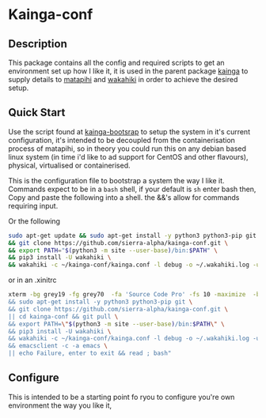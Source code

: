 # Kainga-conf

## Description

This package contains all the config and required scripts to get an environment
set up how I like it, it is used in the parent package
[kainga](https://github.com/sierra-alpha/kainga) to supply details to
[matapihi](https://github.com/sierra-alpha/matapihi) and
[wakahiki](https://github.com/sierra-alpha/wakahiki) in order to achieve the
desired setup.

## Quick Start

Use the script found at
[kainga-bootsrap](https://github.com/sierra-alpha/kainga-conf/blob/master/kainga-bootstrap)
to setup the system in it's current configuration, it's intended to be decoupled
from the containerisation process of matapihi, so in theory you could run this
on any debian based linux system (in time i'd like to ad support for CentOS and
other flavours), physical, virtualised or containerised.


This is the configuration file to bootstrap a system the way I like it.
Commands expect to be in a `bash` shell, if your default is `sh` enter bash then,
Copy and paste the following into a shell. the &&'s allow for commands requiring input.

Or the following
```bash
sudo apt-get update && sudo apt-get install -y python3 python3-pip git \
&& git clone https://github.com/sierra-alpha/kainga-conf.git \
&& export PATH="$(python3 -m site --user-base)/bin:$PATH" \
&& pip3 install -U wakahiki \
&& wakahiki -c ~/kainga-conf/kainga.conf -l debug -o ~/.wakahiki.log -u shaun
```

or in an .xinitrc
```bash
xterm -bg grey19 -fg grey70  -fa 'Source Code Pro' -fs 10 -maximize  -bc -e bash -c "sudo apt-get update \
&& sudo apt-get install -y python3 python3-pip git \
&& git clone https://github.com/sierra-alpha/kainga-conf.git \
|| cd kainga-conf && git pull \
&& export PATH=\"$(python3 -m site --user-base)/bin:$PATH\" \
&& pip3 install -U wakahiki \
&& wakahiki -c ~/kainga-conf/kainga.conf -l debug -o ~/.wakahiki.log -u shaun \
&& emacsclient -c -a emacs \
|| echo Failure, enter to exit && read ; bash"
```

## Configure


This is intended to be a starting point fo ryou to configure you're own
environment the way you like it,
